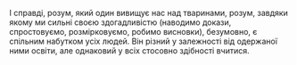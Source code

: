 І справді, розум, який один вивищує нас над тваринами, розум, завдяки якому ми сильні своєю здогадливістю (наводимо докази, спростовуємо, розмірковуємо, робимо висновки), безумовно, є спільним набутком усіх людей. Він різний у залежності від одержаної ними освіти, але однаковий у всіх стосовно здібності вчитися.